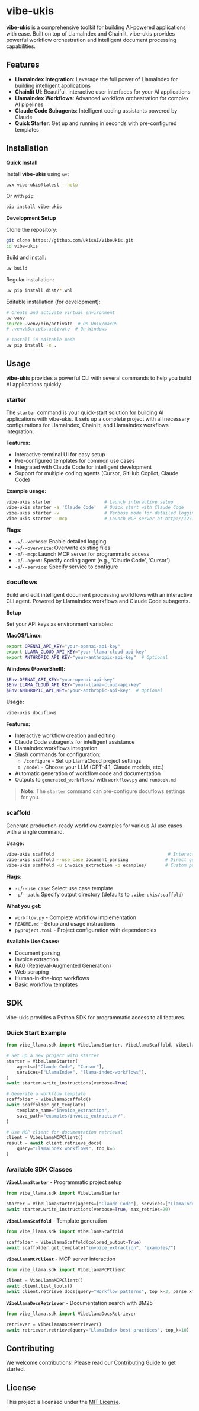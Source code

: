 # vibe-ukis

**vibe-ukis** is a comprehensive toolkit for building AI-powered applications with ease. Built on top of LlamaIndex and Chainlit, vibe-ukis provides powerful workflow orchestration and intelligent document processing capabilities.

## Features

- **LlamaIndex Integration**: Leverage the full power of LlamaIndex for building intelligent applications
- **Chainlit UI**: Beautiful, interactive user interfaces for your AI applications
- **LlamaIndex Workflows**: Advanced workflow orchestration for complex AI pipelines
- **Claude Code Subagents**: Intelligent coding assistants powered by Claude
- **Quick Starter**: Get up and running in seconds with pre-configured templates

## Installation

**Quick Install**

Install **vibe-ukis** using `uv`:

```bash
uvx vibe-ukis@latest --help
```

Or with `pip`:

```bash
pip install vibe-ukis
```

**Development Setup**

Clone the repository:

```bash
git clone https://github.com/UkisAI/VibeUkis.git
cd vibe-ukis
```

Build and install:

```bash
uv build
```

Regular installation:

```bash
uv pip install dist/*.whl
```

Editable installation (for development):

```bash
# Create and activate virtual environment
uv venv
source .venv/bin/activate  # On Unix/macOS
# .venv\Scripts\activate  # On Windows

# Install in editable mode
uv pip install -e .
```

## Usage

**vibe-ukis** provides a powerful CLI with several commands to help you build AI applications quickly.

### starter

The `starter` command is your quick-start solution for building AI applications with vibe-ukis. It sets up a complete project with all necessary configurations for LlamaIndex, Chainlit, and LlamaIndex workflows integration.

**Features:**
- Interactive terminal UI for easy setup
- Pre-configured templates for common use cases
- Integrated with Claude Code for intelligent development
- Support for multiple coding agents (Cursor, GitHub Copilot, Claude Code)

**Example usage:**

```bash
vibe-ukis starter                    # Launch interactive setup
vibe-ukis starter -a 'Claude Code'   # Quick start with Claude Code
vibe-ukis starter -v                 # Verbose mode for detailed logging
vibe-ukis starter --mcp              # Launch MCP server at http://127.0.0.1:8000/mcp
```

**Flags:**
- `-v`/`--verbose`: Enable detailed logging
- `-w`/`--overwrite`: Overwrite existing files
- `-m`/`--mcp`: Launch MCP server for programmatic access
- `-a`/`--agent`: Specify coding agent (e.g., 'Claude Code', 'Cursor')
- `-s`/`--service`: Specify service to configure

### docuflows

Build and edit intelligent document processing workflows with an interactive CLI agent. Powered by LlamaIndex workflows and Claude Code subagents.

**Setup**

Set your API keys as environment variables:

**MacOS/Linux:**
```bash
export OPENAI_API_KEY="your-openai-api-key"
export LLAMA_CLOUD_API_KEY="your-llama-cloud-api-key"
export ANTHROPIC_API_KEY="your-anthropic-api-key"  # Optional
```

**Windows (PowerShell):**
```powershell
$Env:OPENAI_API_KEY="your-openai-api-key"
$Env:LLAMA_CLOUD_API_KEY="your-llama-cloud-api-key"
$Env:ANTHROPIC_API_KEY="your-anthropic-api-key"  # Optional
```

**Usage:**

```bash
vibe-ukis docuflows
```

**Features:**
- Interactive workflow creation and editing
- Claude Code subagents for intelligent assistance
- LlamaIndex workflows integration
- Slash commands for configuration:
  - `/configure` - Set up LlamaCloud project settings
  - `/model` - Choose your LLM (GPT-4.1, Claude models, etc.)
- Automatic generation of workflow code and documentation
- Outputs to `generated_workflows/` with `workflow.py` and `runbook.md`

> **Note:** The `starter` command can pre-configure docuflows settings for you.

### scaffold

Generate production-ready workflow examples for various AI use cases with a single command.

**Usage:**

```bash
vibe-ukis scaffold                                           # Interactive UI
vibe-ukis scaffold --use_case document_parsing              # Direct generation
vibe-ukis scaffold -u invoice_extraction -p examples/       # Custom path
```

**Flags:**
- `-u`/`--use_case`: Select use case template
- `-p`/`--path`: Specify output directory (defaults to `.vibe-ukis/scaffold`)

**What you get:**
- `workflow.py` - Complete workflow implementation
- `README.md` - Setup and usage instructions
- `pyproject.toml` - Project configuration with dependencies

**Available Use Cases:**
- Document parsing
- Invoice extraction
- RAG (Retrieval-Augmented Generation)
- Web scraping
- Human-in-the-loop workflows
- Basic workflow templates

## SDK

vibe-ukis provides a Python SDK for programmatic access to all features.

### Quick Start Example

```python
from vibe_llama.sdk import VibeLlamaStarter, VibeLlamaScaffold, VibeLlamaMCPClient

# Set up a new project with starter
starter = VibeLlamaStarter(
    agents=["Claude Code", "Cursor"],
    services=["LlamaIndex", "llama-index-workflows"],
)
await starter.write_instructions(verbose=True)

# Generate a workflow template
scaffolder = VibeLlamaScaffold()
await scaffolder.get_template(
    template_name="invoice_extraction",
    save_path="examples/invoice_extraction/",
)

# Use MCP client for documentation retrieval
client = VibeLlamaMCPClient()
result = await client.retrieve_docs(
    query="LlamaIndex workflows", top_k=5
)
```

### Available SDK Classes

**`VibeLlamaStarter`** - Programmatic project setup
```python
from vibe_llama.sdk import VibeLlamaStarter

starter = VibeLlamaStarter(agents=["Claude Code"], services=["LlamaIndex"])
await starter.write_instructions(verbose=True, max_retries=20)
```

**`VibeLlamaScaffold`** - Template generation
```python
from vibe_llama.sdk import VibeLlamaScaffold

scaffolder = VibeLlamaScaffold(colored_output=True)
await scaffolder.get_template("invoice_extraction", "examples/")
```

**`VibeLlamaMCPClient`** - MCP server interaction
```python
from vibe_llama.sdk import VibeLlamaMCPClient

client = VibeLlamaMCPClient()
await client.list_tools()
await client.retrieve_docs(query="Workflow patterns", top_k=3, parse_xml=True)
```

**`VibeLlamaDocsRetriever`** - Documentation search with BM25
```python
from vibe_llama.sdk import VibeLlamaDocsRetriever

retriever = VibeLlamaDocsRetriever()
await retriever.retrieve(query="LlamaIndex best practices", top_k=10)
```

## Contributing

We welcome contributions! Please read our [Contributing Guide](CONTRIBUTING.md) to get started.

## License

This project is licensed under the [MIT License](./LICENSE).
